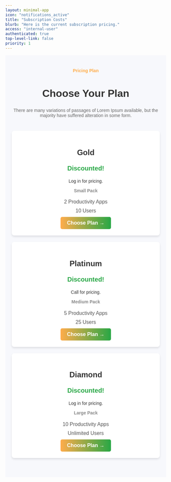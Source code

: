 ```yaml
---
layout: minimal-app
icon: "notifications_active"
title: "Subscription Costs"
blurb: "Here is the current subscription pricing."
access: "internal-user"
authenticated: true
top-level-link: false
priority: 1
---
```


<style>
#pricing_table {
    font-family: 'Poppins', sans-serif;
    background-color: #f7f8fc;
    padding: 40px 20px;
    color: #333;
}

#pricing_table .section-title span {
    display: block;
    color: #ffac4b;
    font-weight: bold;
    margin-bottom: 10px;
    text-align: center;
}

#pricing_table .section-title h2 {
    text-align: center;
    font-size: 32px;
    color: #333;
}

#pricing_table .section-title p {
    text-align: center;
    color: #666;
    margin-bottom: 40px;
}

#pricing_table .single-table {
    background: #fff;
    border-radius: 8px;
    box-shadow: 0 4px 6px rgba(0, 0, 0, 0.1);
    padding: 20px;
    text-align: center;
    margin-bottom: 20px;
}

#pricing_table .table-head h3 {
    font-size: 24px;
    color: #333;
}

#pricing_table .table-head .discount {
    color: #28a745;
    font-weight: bold;
    font-size: 20px;
}

#pricing_table .table-head h4 {
    color: #888;
    margin-top: 10px;
}

#pricing_table .table-content p {
    font-size: 16px;
    color: #555;
    margin: 10px 0;
}

#pricing_table .table-bottom .choose-plan-btn {
    display: inline-block;
    padding: 10px 20px;
    background: linear-gradient(90deg, #ffac4b, #28a745);
    color: #fff;
    border-radius: 5px;
    text-decoration: none;
    font-size: 16px;
    font-weight: bold;
}

#pricing_table .table-bottom .choose-plan-btn:hover {
    opacity: 0.9;
}
</style>

<!-- Start Pricing Table Area -->
<section id="pricing_table" class="pricing-table section">
    <div class="container">
        <div class="row">
            <div class="col-12">
                <div class="section-title">
                    <span>Pricing Plan</span>
                    <h2>Choose Your Plan</h2>
                    <p>There are many variations of passages of Lorem Ipsum available, but the majority have suffered alteration in some form.</p>
                </div>
            </div>
        </div>
        <div class="row">
            <!-- Gold Plan -->
            <div class="col-lg-4 col-md-6 col-12">
                <div class="single-table">
                    <div class="table-head">
                        <h3>Gold</h3>
                        <p class="discount">Discounted!</p>
                        <p>Log in for pricing.</p>
                        <h4>Small Pack</h4>
                    </div>
                    <div class="table-content">
                        <p>2 Productivity Apps</p>
                        <p>10 Users</p>
                    </div>
                    <div class="table-bottom">
                        <a href="#" class="choose-plan-btn">Choose Plan →</a>
                    </div>
                </div>
            </div>
            <!-- Platinum Plan -->
            <div class="col-lg-4 col-md-6 col-12">
                <div class="single-table">
                    <div class="table-head">
                        <h3>Platinum</h3>
                        <p class="discount">Discounted!</p>
                        <p>Call for pricing.</p>
                        <h4>Medium Pack</h4>
                    </div>
                    <div class="table-content">
                        <p>5 Productivity Apps</p>
                        <p>25 Users</p>
                    </div>
                    <div class="table-bottom">
                        <a href="#" class="choose-plan-btn">Choose Plan →</a>
                    </div>
                </div>
            </div>
            <!-- Diamond Plan -->
            <div class="col-lg-4 col-md-6 col-12">
                <div class="single-table">
                    <div class="table-head">
                        <h3>Diamond</h3>
                        <p class="discount">Discounted!</p>
                        <p>Log in for pricing.</p>
                        <h4>Large Pack</h4>
                    </div>
                    <div class="table-content">
                        <p>10 Productivity Apps</p>
                        <p>Unlimited Users</p>
                    </div>
                    <div class="table-bottom">
                        <a href="#" class="choose-plan-btn">Choose Plan →</a>
                    </div>
                </div>
            </div>
        </div>
    </div>
</section>
<!-- End Pricing Table Area -->






<script>
let checkInterval;
// Function to update pricing tables
function updatePricingTables(products) {
products.forEach(product => {
// Find the corresponding pricing table based on the product name
const pricingTable = document.querySelector(`.pricingTable[data-plan="${product.name}"]`);

if (pricingTable) {
// Update price (assuming price is retrieved from default_price or set statically for simplicity)
pricingTable.querySelector('.price-value').textContent = "$" + product.defaultPrice; // Modify as needed to extract the price

// Update features
const featuresList = pricingTable.querySelector('.pricingContent ul');
featuresList.innerHTML = ''; // Clear existing features

product.marketing_features.forEach(feature => {
    const listItem = document.createElement('li');
    listItem.innerHTML = `<i class="ti-check"></i> ${feature.name}`;
    featuresList.appendChild(listItem);
});
}
});
}

// Function to check if userdata is loaded
function checkAndLoadUserData() {
if (typeof userdata !== 'undefined' && userdata.allproducts && userdata.allproducts.data) {
// Data is available, update pricing tables and clear the interval
updatePricingTables(userdata.allproducts.data);
clearInterval(checkInterval);
}
}

// Wait for the page to fully load
window.addEventListener('load', () => {
// Start checking every 500ms if userdata is loaded
const checkInterval = setInterval(checkAndLoadUserData, 500);
});
</script>
	
	


